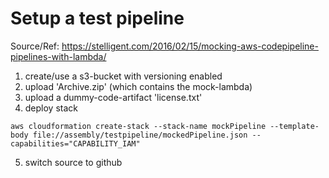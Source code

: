 # Setup a test pipeline

Source/Ref: https://stelligent.com/2016/02/15/mocking-aws-codepipeline-pipelines-with-lambda/

1. create/use a s3-bucket with versioning enabled
2. upload 'Archive.zip' (which contains the mock-lambda)
3. upload a dummy-code-artifact 'license.txt'
4. deploy stack
```
aws cloudformation create-stack --stack-name mockPipeline --template-body file://assembly/testpipeline/mockedPipeline.json --capabilities="CAPABILITY_IAM"
```
5. switch source to github
